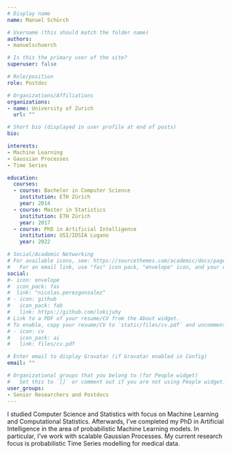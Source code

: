 ```yaml
---
# Display name
name: Manuel Schürch

# Username (this should match the folder name)
authors:
- manuelschuerch

# Is this the primary user of the site?
superuser: false

# Role/position
role: Postdoc

# Organizations/Affiliations
organizations:
- name: University of Zurich
  url: ""

# Short bio (displayed in user profile at end of posts)
bio: 

interests:
- Machine Learning
- Gaussian Processes
- Time Series

education:
  courses:
  - course: Bachelor in Computer Science
    institution: ETH Zürich
    year: 2014
  - course: Master in Statistics
    institution: ETH Zürich
    year: 2017
  - course: PhD in Artificial Intelligence
    institution: USI/IDSIA Lugano
    year: 2022

# Social/Academic Networking
# For available icons, see: https://sourcethemes.com/academic/docs/page-builder/#icons
#   For an email link, use "fas" icon pack, "envelope" icon, and your uzh email up to before the '@'.
social:
#- icon: envelope
#  icon_pack: fas
#  link: "nicolas.perezgonzalez"
# - icon: github
#   icon_pack: fab
#   link: https://github.com/lokijuhy
# Link to a PDF of your resume/CV from the About widget.
# To enable, copy your resume/CV to `static/files/cv.pdf` and uncomment the lines below.
# - icon: cv
#   icon_pack: ai
#   link: files/cv.pdf

# Enter email to display Gravatar (if Gravatar enabled in Config)
email: ""

# Organizational groups that you belong to (for People widget)
#   Set this to `[]` or comment out if you are not using People widget.
user_groups:
- Senior Researchers and Postdocs
---
```


I studied Computer Science and Statistics with focus on Machine Learning and Computational Statistics. Afterwards, I’ve completed my PhD in Artificial Intelligence in the area of probabilistic Machine Learning models. In particular, I’ve work with scalable Gaussian Processes. My current research focus is probabilistic Time Series modelling for medical data. 